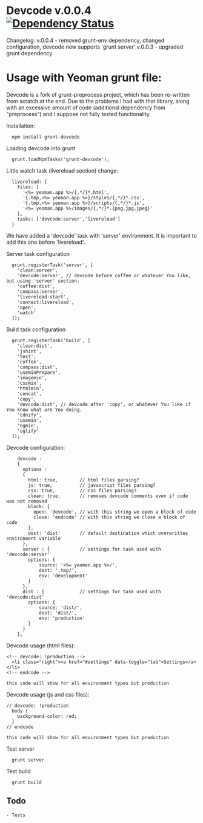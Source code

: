 # Devcode v.0.0.4 [![Dependency Status](https://david-dm.org/livedata/grunt-devcode.png)](https://david-dm.org/livedata/grunt-devcode)

Changelog:
v.0.0.4 - removed grunt-env dependency, changed configuration, devcode now supports 'grunt server'
v.0.0.3 - upgraded grunt dependency

# Usage with Yeoman grunt file:

Devcode is  a fork of grunt-preprocess project, which has been re-written from scratch at the end. Due to the problems I had with that library, along with an excessive amount of code (additional dependency from "preprocess") and I suppose not fully tested functionality.

Installation:
```
  npm install grunt-devcode
```

Loading devcode into grunt
```
  grunt.loadNpmTasks('grunt-devcode');
```

Little watch task (livereload section) change:
```
  livereload: {
    files: [
      '<%= yeoman.app %>/{,*/}*.html',
      '{.tmp,<%= yeoman.app %>}/styles/{,*/}*.css',
      '{.tmp,<%= yeoman.app %>}/scripts/{,*/}*.js',
      '<%= yeoman.app %>/images/{,*/}*.{png,jpg,jpeg}'
    ],
    tasks: ['devcode:server','livereload']
  }
```
We have added a 'devcode' task with 'server' environment. It is important to add this one before 'livereload'.

Server task configuration
```
  grunt.registerTask('server', [
    'clean:server',
    'devcode:server', // devcode before coffee or whatever You like, but using 'server' section.
    'coffee:dist',
    'compass:server',
    'livereload-start',
    'connect:livereload',
    'open',
    'watch'
  ]);
```

Build task configuration
```
  grunt.registerTask('build', [
    'clean:dist',
    'jshint',
    'test',
    'coffee',
    'compass:dist',
    'useminPrepare',
    'imagemin',
    'cssmin',
    'htmlmin',
    'concat',
    'copy',
    'devcode:dist', // devcode after 'copy', or whatever You like if You know what are You doing.
    'cdnify',
    'usemin',
    'ngmin',
    'uglify'
  ]);
```

 Devcode configuration:
```
    devcode :
    {
      options :
      {
        html: true,        // html files parsing?
        js: true,          // javascript files parsing?
        css: true,         // css files parsing?
        clean: true,       // removes devcode comments even if code was not removed
        block: {
          open: 'devcode', // with this string we open a block of code
          close: 'endcode' // with this string we close a block of code
        },
        dest: 'dist'       // default destination which overwrittes environment variable
      },
      server : {           // settings for task used with 'devcode:server'
        options: {
            source: '<%= yeoman.app %>/',
            dest: '.tmp/',
            env: 'development'
        }
      },
      dist : {             // settings for task used with 'devcode:dist'
        options: {
            source: 'dist/',
            dest: 'dist/',
            env: 'production'
        }
      }
    },
```

Devcode usage (html files):
```
<!-- devcode: !production -->
  <li class="right"><a href="#settings" data-toggle="tab">Settings</a></li>
<!-- endcode -->

this code will show for all environment types but production
```

Devcode usage (js and css files):
```
// devcode: !production
  body {
    background-color: red;
  }
// endcode

this code will show for all environment types but production
```

Test server
```
  grunt server
```

Test build
```
  grunt build
```

## Todo
```
- Tests
```

